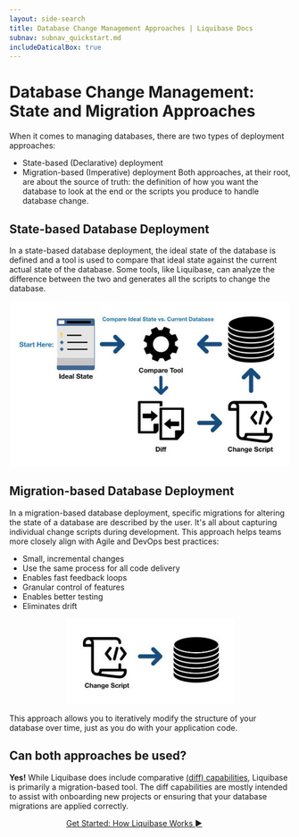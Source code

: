 ```yaml
---
layout: side-search
title: Database Change Management Approaches | Liquibase Docs
subnav: subnav_quickstart.md
includeDaticalBox: true
---
```


# Database Change Management: State and Migration Approaches
When it comes to managing databases, there are two types of deployment approaches:
- State-based (Declarative) deployment
- Migration-based (Imperative) deployment
Both approaches, at their root, are about the source of truth: the definition of how you want the database to look at the end or the scripts you produce to handle database change. 

## State-based Database Deployment
In a state-based database deployment, the ideal state of the database is defined and a tool is used to compare that ideal state 
against the current actual state of the database. Some tools, like Liquibase, can analyze the difference between the two and generates all the scripts to change the database. 

<div align="center">
      <img src="/images/quickstart/state-based-deploy.jpg" width="500px" alt="Diagram of state-based deployment">
</div>

## Migration-based Database Deployment
In a migration-based database deployment, specific migrations for altering the state of a database are described by the user. It's all about capturing individual change scripts during development. This approach helps teams more closely align with Agile and DevOps best practices:
- Small, incremental changes
- Use the same process for all code delivery
- Enables fast feedback loops
- Granular control of features
- Enables better testing
- Eliminates drift


<div align="center">
      <img src="/images/quickstart/migration-based-deploy.jpg" alt="Diagram of Migration-based deployment">
</div>

This approach allows you to iteratively modify the structure of your database over time, just as you do with your application code.

## Can both approaches be used?
**Yes!** While Liquibase does include comparative [(diff) capabilities](/documentation/diff.html), Liquibase is primarily a migration-based tool. The diff capabilities are mostly intended to assist with onboarding new projects or ensuring that your database migrations are applied correctly.

<div class="cta-container" style="margin-left: auto; margin-right: auto; width: 300px; height: 50px">
<div class="cta cta--block"><a href="/get-started/how-lb-works.html">Get Started: How Liquibase Works ►</a></div></div>
